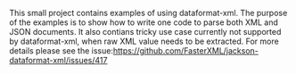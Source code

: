 This small project contains examples of using dataformat-xml. The purpose of the examples is to show how to write one code to parse both XML and JSON documents.
It also contians tricky use case currently not supported by dataformat-xml, when raw XML value needs to be extracted. For more details please see the issue:https://github.com/FasterXML/jackson-dataformat-xml/issues/417
